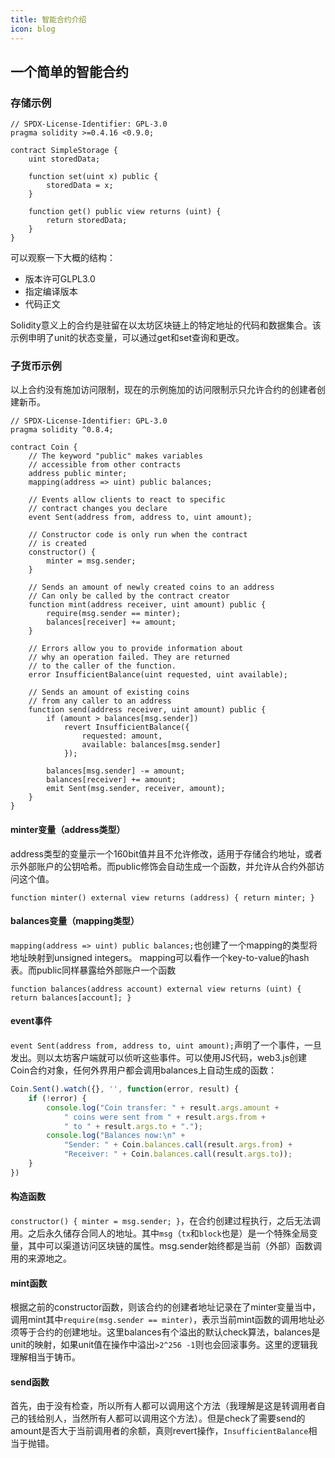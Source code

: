 ```yaml
---
title: 智能合约介绍
icon: blog
---
```


## 一个简单的智能合约

### 存储示例
```solidity
// SPDX-License-Identifier: GPL-3.0
pragma solidity >=0.4.16 <0.9.0;

contract SimpleStorage {
    uint storedData;

    function set(uint x) public {
        storedData = x;
    }

    function get() public view returns (uint) {
        return storedData;
    }
}
```
可以观察一下大概的结构：
- 版本许可GLPL3.0
- 指定编译版本
- 代码正文

Solidity意义上的合约是驻留在以太坊区块链上的特定地址的代码和数据集合。该示例申明了unit的状态变量，可以通过get和set查询和更改。

### 子货币示例

以上合约没有施加访问限制，现在的示例施加的访问限制示只允许合约的创建者创建新币。

```solidity
// SPDX-License-Identifier: GPL-3.0
pragma solidity ^0.8.4;

contract Coin {
    // The keyword "public" makes variables
    // accessible from other contracts
    address public minter;
    mapping(address => uint) public balances;

    // Events allow clients to react to specific
    // contract changes you declare
    event Sent(address from, address to, uint amount);

    // Constructor code is only run when the contract
    // is created
    constructor() {
        minter = msg.sender;
    }

    // Sends an amount of newly created coins to an address
    // Can only be called by the contract creator
    function mint(address receiver, uint amount) public {
        require(msg.sender == minter);
        balances[receiver] += amount;
    }

    // Errors allow you to provide information about
    // why an operation failed. They are returned
    // to the caller of the function.
    error InsufficientBalance(uint requested, uint available);

    // Sends an amount of existing coins
    // from any caller to an address
    function send(address receiver, uint amount) public {
        if (amount > balances[msg.sender])
            revert InsufficientBalance({
                requested: amount,
                available: balances[msg.sender]
            });

        balances[msg.sender] -= amount;
        balances[receiver] += amount;
        emit Sent(msg.sender, receiver, amount);
    }
}
```
#### minter变量（address类型）
address类型的变量示一个160bit值并且不允许修改，适用于存储合约地址，或者示外部账户的公钥哈希。而public修饰会自动生成一个函数，并允许从合约外部访问这个值。
```solidity
function minter() external view returns (address) { return minter; }
```
#### balances变量（mapping类型）
`mapping(address => uint) public balances;`也创建了一个mapping的类型将地址映射到unsigned integers。
mapping可以看作一个key-to-value的hash表。而public同样暴露给外部账户一个函数
```solidity
function balances(address account) external view returns (uint) { return balances[account]; }
```
#### event事件
`event Sent(address from, address to, uint amount);`声明了一个事件，一旦发出。则以太坊客户端就可以侦听这些事件。可以使用JS代码，web3.js创建Coin合约对象，任何外界用户都会调用balances上自动生成的函数：
```javascript
Coin.Sent().watch({}, '', function(error, result) {
    if (!error) {
        console.log("Coin transfer: " + result.args.amount +
            " coins were sent from " + result.args.from +
            " to " + result.args.to + ".");
        console.log("Balances now:\n" +
            "Sender: " + Coin.balances.call(result.args.from) +
            "Receiver: " + Coin.balances.call(result.args.to));
    }
})
```
#### 构造函数
`constructor() { minter = msg.sender; }`，在合约创建过程执行，之后无法调用。之后永久储存合同人的地址。其中`msg`（`tx`和`block`也是）是一个特殊全局变量，其中可以渠道访问区块链的属性。msg.sender始终都是当前（外部）函数调用的来源地之。
#### mint函数
根据之前的constructor函数，则该合约的创建者地址记录在了minter变量当中，调用mint其中`require(msg.sender == minter)`，表示当前mint函数的调用地址必须等于合约的创建地址。这里balances有个溢出的默认check算法，balances是unit的映射，如果unit值在操作中溢出`>2^256 -1`则也会回滚事务。这里的逻辑我理解相当于铸币。
#### send函数
首先，由于没有检查，所以所有人都可以调用这个方法（我理解是这是转调用者自己的钱给别人，当然所有人都可以调用这个方法）。但是check了需要send的amount是否大于当前调用者的余额，真则revert操作，`InsufficientBalance`相当于抛错。




